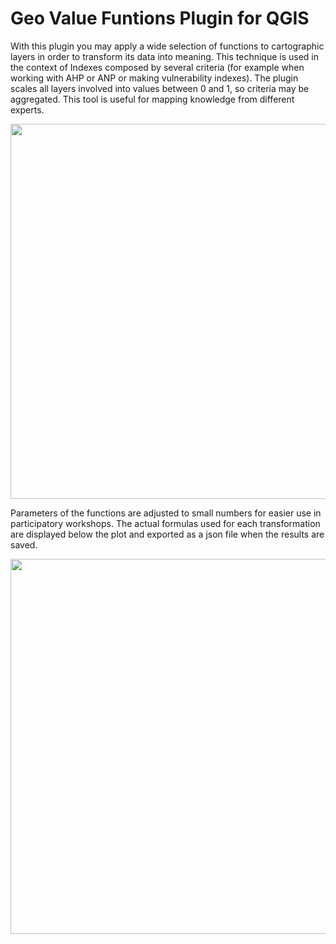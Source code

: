 
# Geo Value Funtions Plugin for QGIS

With this plugin you may apply a wide selection of functions to cartographic layers in order to transform its data into meaning. This technique is used in the context of Indexes composed by several criteria (for example when working with AHP or ANP or making vulnerability indexes). The plugin scales all layers involved into values between 0 and 1, so criteria may be aggregated. This tool is useful for mapping knowledge from different experts.

<img src="/gvf_qgis4.PNG" width="600px">

Parameters of the functions are adjusted to small numbers for easier use in participatory workshops. The actual formulas used for each transformation are displayed below the plot and exported as a json file when the results are saved.

<img src="/gvf_qgis3.PNG" width="600px">
